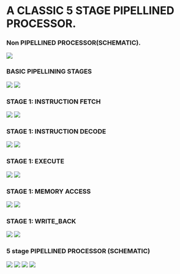 # A CLASSIC 5 STAGE PIPELLINED PROCESSOR.
### Non PIPELLINED PROCESSOR(SCHEMATIC).
![](https://github.com/anandbaheti/MIPS/blob/main/DATA/NON%20PIPELINED%20PROCESSOR.JPG)
### BASIC PIPELLINING STAGES
![](https://github.com/anandbaheti/MIPS/blob/main/DATA/piplining%20stages.JPG)
![](https://github.com/anandbaheti/MIPS/blob/main/DATA/ps2.JPG)
### STAGE 1: INSTRUCTION FETCH
![](https://github.com/anandbaheti/MIPS/blob/main/DATA/IF1.JPG)
![](https://github.com/anandbaheti/MIPS/blob/main/DATA/IF2.JPG)
### STAGE 1: INSTRUCTION DECODE
![](https://github.com/anandbaheti/MIPS/blob/main/DATA/ID1.JPG)
![](https://github.com/anandbaheti/MIPS/blob/main/DATA/ID2.JPG)
### STAGE 1: EXECUTE
![](https://github.com/anandbaheti/MIPS/blob/main/DATA/EX1.JPG)
![](https://github.com/anandbaheti/MIPS/blob/main/DATA/EX2.JPG)
### STAGE 1: MEMORY ACCESS
![](https://github.com/anandbaheti/MIPS/blob/main/DATA/MEM1.JPG)
![](https://github.com/anandbaheti/MIPS/blob/main/DATA/MEM2.JPG)
### STAGE 1: WRITE_BACK
![](https://github.com/anandbaheti/MIPS/blob/main/DATA/WB1.JPG)
![](https://github.com/anandbaheti/MIPS/blob/main/DATA/WB2.JPG)
### 5 stage PIPELLINED PROCESSOR (SCHEMATIC)
![](https://github.com/anandbaheti/MIPS/blob/main/DATA/PIPELLINED_PROCESSOR.JPG)
![](https://github.com/anandbaheti/MIPS/blob/main/DATA/rtl1.JPG)
![](https://github.com/anandbaheti/MIPS/blob/main/DATA/rtl2.JPG)
![](https://github.com/anandbaheti/MIPS/blob/main/DATA/RTL_FULLVIEW.JPG)
![]()
